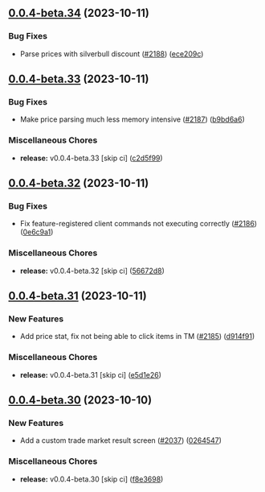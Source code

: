 ## [0.0.4-beta.34](https://github.com/Wynntils/Artemis/compare/v0.0.4-beta.33...v0.0.4-beta.34) (2023-10-11)


### Bug Fixes

* Parse prices with silverbull discount ([#2188](https://github.com/Wynntils/Artemis/issues/2188)) ([ece209c](https://github.com/Wynntils/Artemis/commit/ece209c07d3ddee345365798477230aa7828a767))

## [0.0.4-beta.33](https://github.com/Wynntils/Artemis/compare/v0.0.4-beta.32...v0.0.4-beta.33) (2023-10-11)


### Bug Fixes

* Make price parsing much less memory intensive ([#2187](https://github.com/Wynntils/Artemis/issues/2187)) ([b9bd6a6](https://github.com/Wynntils/Artemis/commit/b9bd6a6caa5c23e46d67286f80ee5240a66d19d1))


### Miscellaneous Chores

* **release:** v0.0.4-beta.33 [skip ci] ([c2d5f99](https://github.com/Wynntils/Artemis/commit/c2d5f99f000628cded0193bd0386b05df8bf9c77))

## [0.0.4-beta.32](https://github.com/Wynntils/Artemis/compare/v0.0.4-beta.31...v0.0.4-beta.32) (2023-10-11)


### Bug Fixes

* Fix feature-registered client commands not executing correctly ([#2186](https://github.com/Wynntils/Artemis/issues/2186)) ([0e6c9a1](https://github.com/Wynntils/Artemis/commit/0e6c9a13787ba67169470d8253cb8fcca635337c))


### Miscellaneous Chores

* **release:** v0.0.4-beta.32 [skip ci] ([56672d8](https://github.com/Wynntils/Artemis/commit/56672d8c871db4c6ae0178949d9fe161acdd832c))

## [0.0.4-beta.31](https://github.com/Wynntils/Artemis/compare/v0.0.4-beta.30...v0.0.4-beta.31) (2023-10-11)


### New Features

* Add price stat, fix not being able to click items in TM ([#2185](https://github.com/Wynntils/Artemis/issues/2185)) ([d914f91](https://github.com/Wynntils/Artemis/commit/d914f911f8a61823fa9f694a385cb22f4b183f17))


### Miscellaneous Chores

* **release:** v0.0.4-beta.31 [skip ci] ([e5d1e26](https://github.com/Wynntils/Artemis/commit/e5d1e267dfbbd7eded6d036823313c8ca96305ca))

## [0.0.4-beta.30](https://github.com/Wynntils/Artemis/compare/v0.0.4-beta.29...v0.0.4-beta.30) (2023-10-10)


### New Features

* Add a custom trade market result screen ([#2037](https://github.com/Wynntils/Artemis/issues/2037)) ([0264547](https://github.com/Wynntils/Artemis/commit/0264547a2169ea185cf9d3a5546aa1a8a56331cb))


### Miscellaneous Chores

* **release:** v0.0.4-beta.30 [skip ci] ([f8e3698](https://github.com/Wynntils/Artemis/commit/f8e369854c3c2dc61b29ae0552aa21928fa1ab93))


